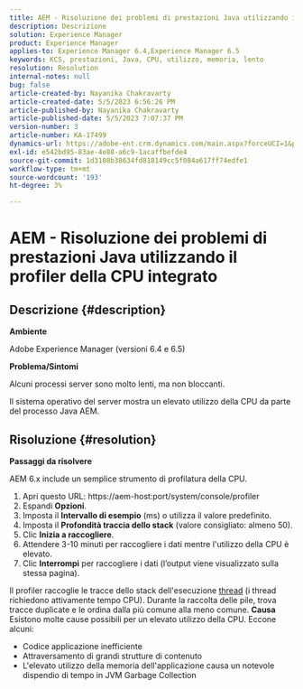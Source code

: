 ```yaml
---
title: AEM - Risoluzione dei problemi di prestazioni Java utilizzando il profiler della CPU integrato
description: Descrizione
solution: Experience Manager
product: Experience Manager
applies-to: Experience Manager 6.4,Experience Manager 6.5
keywords: KCS, prestazioni, Java, CPU, utilizzo, memoria, lento
resolution: Resolution
internal-notes: null
bug: false
article-created-by: Nayanika Chakravarty
article-created-date: 5/5/2023 6:56:26 PM
article-published-by: Nayanika Chakravarty
article-published-date: 5/5/2023 7:07:37 PM
version-number: 3
article-number: KA-17499
dynamics-url: https://adobe-ent.crm.dynamics.com/main.aspx?forceUCI=1&pagetype=entityrecord&etn=knowledgearticle&id=c0334588-76eb-ed11-a7c6-6045bd006704
exl-id: e542bd95-83ae-4e88-a6c9-1acaffbefde4
source-git-commit: 1d3108b38634fd818149cc5f084a617ff74edfe1
workflow-type: tm+mt
source-wordcount: '193'
ht-degree: 3%

---
```


# AEM - Risoluzione dei problemi di prestazioni Java utilizzando il profiler della CPU integrato

## Descrizione {#description}


<b>Ambiente</b>

Adobe Experience Manager (versioni 6.4 e 6.5)

<b>Problema/Sintomi</b>

Alcuni processi server sono molto lenti, ma non bloccanti.

Il sistema operativo del server mostra un elevato utilizzo della CPU da parte del processo Java AEM.


## Risoluzione {#resolution}


<b>Passaggi da risolvere</b>

AEM 6.x include un semplice strumento di profilatura della CPU.

1. Apri questo URL: https://aem-host:port/system/console/profiler
2. Espandi <b>Opzioni</b>.
3. Imposta il <b>Intervallo di esempio</b> (ms) o utilizza il valore predefinito.
4. Imposta il <b>Profondità traccia dello stack</b> (valore consigliato: almeno 50).
5. Clic <b>Inizia a raccogliere</b>.
6. Attendere 3-10 minuti per raccogliere i dati mentre l&#39;utilizzo della CPU è elevato.
7. Clic <b>Interrompi</b> per raccogliere i dati (l’output viene visualizzato sulla stessa pagina).


Il profiler raccoglie le tracce dello stack dell&#39;esecuzione [thread](https://docs.oracle.com/javase/tutorial/essential/concurrency/threads.html) (i thread richiedono attivamente tempo CPU). Durante la raccolta delle pile, trova tracce duplicate e le ordina dalla più comune alla meno comune.
<b>Causa</b>
Esistono molte cause possibili per un elevato utilizzo della CPU. Eccone alcuni:

- Codice applicazione inefficiente
- Attraversamento di grandi strutture di contenuto
- L&#39;elevato utilizzo della memoria dell&#39;applicazione causa un notevole dispendio di tempo in JVM Garbage Collection
